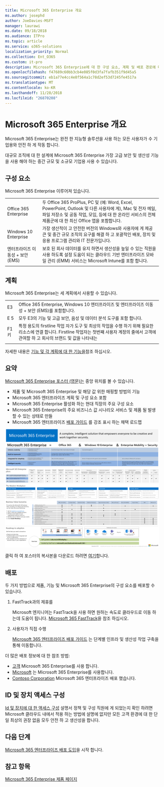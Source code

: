 ```yaml
---
title: Microsoft 365 Enterprise 개요
ms.author: josephd
author: JoeDavies-MSFT
manager: laurawi
ms.date: 09/18/2018
ms.audience: ITPro
ms.topic: article
ms.service: o365-solutions
localization_priority: Normal
ms.collection: Ent_O365
ms.custom: it-pro
description: Microsoft 365 Enterprise에 대 한 구성 요소, 계획 및 배포 경로에 대 한 소개를 제공합니다.
ms.openlocfilehash: f47689c60bb3cb4e085f0d3fa7fafb351f9d45a5
ms.sourcegitcommit: eb1a77e4cc4e8f564a1c78d2ef53d7245fe4517a
ms.translationtype: MT
ms.contentlocale: ko-KR
ms.lasthandoff: 11/28/2018
ms.locfileid: "26870208"
---
```

# <a name="microsoft-365-enterprise-overview"></a>Microsoft 365 Enterprise 개요

Microsoft 365 Enterprise는 완전 한 지능형 솔루션을 사용 하는 모든 사용자가 수 기업용와 안전 하 게 작동 합니다. 

대규모 조직에 대 한 설계에 Microsoft 365 Enterprise 가장 고급 보안 및 생산성 기능을 사용 해야 하는 중간 규모 및 소규모 기업용 사용 수 있습니다. 

## <a name="components"></a>구성 요소

Microsoft 365 Enterprise 이루어져 있습니다.

|||
|:-------|:-----|
| Office 365 Enterprise | 두 Office 365 ProPlus, PC 및 (예: Word, Excel, PowerPoint, Outlook 및 다른 사용자에 게), Mac 및 전자 메일, 파일 저장소 및 공동 작업, 모임, 등에 대 한 온라인 서비스의 전체 제품군에 대 한 최신 Office 앱을 포함합니다. |
| Windows 10 Enterprise | 가장 생산적이 고 안전한 버전의 Windows와 사용자에 게 제공 큰 및 중간 규모 조직의 요구를 해결 하 고 포괄적인 배포, 장치 및 응용 프로그램 관리와 IT 전문가입니다. |
| 엔터프라이즈 이동성 + 보안 (EMS) | 보호 된 회사 데이터를 유지 하면서 생산성을 높일 수 있는 직원을 사용 하도록 설정 도움이 되는 클라우드 기반 엔터프라이즈 모바일 관리 (EMM) 서비스는 Microsoft Intune를 포함 합니다. |
|||

## <a name="plans"></a>계획

Microsoft 365 Enterprise는 세 계획에서 사용할 수 있습니다.

|||
|:-------|:-----|
| E3 | Office 365 Enterprise, Windows 10 엔터프라이즈 및 엔터프라이즈 이동성 + 보안 (EMS)를 포함합니다. |
| E 5 | 모두 E3의 기능 및 고급 보안, 음성 및 데이터 분석 도구를 포함 합니다. |
| F1 키 | 특정 용도의 firstline 작업 자가 도구 및 최상의 작업을 수행 하기 위해 필요한 리소스에 연결 합니다. Firstline 작업자는 첫번째 사용자 계정의 줄에서 고객에 관여할 하 고 회사의 브랜드 및 값을 나타내는 |
|||

자세한 내용은 [기능 및 각 계획에 대 한 기능을](https://www.microsoft.com/microsoft-365/compare-all-microsoft-365-plans)참조 하십시오.

## <a name="at-a-glance"></a>요약

[Microsoft 365 Enterprise 포스터 (영문)는](http://aka.ms/m365eposter) 중앙 위치를 볼 수 있습니다.

- 제품 및 Microsoft 365 Enterprise 및 해당 값 위한 매핑할 방법의 기능
- Microsoft 365 엔터프라이즈 계획 및 구성 요소 포함 
- Microsoft 365 Enterprise 활성화 하는 현대 직장의 주요 구성 요소
- Microsoft 365 Enterprise의 주요 비즈니스 값 시나리오 서비스 및 제품 될 발생할 수 있는 상태로 만들
- Microsoft 365 엔터프라이즈 [배포 가이드](deploy-microsoft-365-enterprise.md) 를 강조 표시 하는 채택 로드맵

![](./media/m365-poster/m365e-poster.png)

클릭 하 여 포스터의 복사본을 다운로드 하려면 [여기](https://github.com/MicrosoftDocs/OfficeDocs-Enterprise/raw/live/Enterprise/Media/Microsoft365Enterprise.pdf)합니다.

## <a name="deploying"></a>배포

두 가지 방법으로 제품, 기능 및 Microsoft 365 Enterprise의 구성 요소를 배포할 수 있습니다.

1. FastTrack과의 제휴를
  
   Microsoft 엔지니어는 FastTrack을 사용 하면 원하는 속도로 클라우드로 이동 하는데 도움이 됩니다. [Microsoft 365 FastTrack](https://fasttrack.microsoft.com/microsoft365)을 참조 하십시오.
  
2. 사용자가 직접 수행

   [Microsoft 365 엔터프라이즈 배포 가이드](deploy-microsoft-365-enterprise.md) 는 단계별 인프라 및 생산성 작업 구축을 통해 이동합니다. 

더 많은 배포 정보에 대 한 참조 방법:

- [고객](deploy-microsoft-365-enterprise.md#how-customers-use-microsoft-365-enterprise) Microsoft 365 Enterprise를 사용 합니다.
- [Microsoft](deploy-microsoft-365-enterprise.md#how-microsoft-uses-microsoft-365-enterprise) 는 Microsoft 365 Enterprise를 사용합니다.
- [Contoso Corporation](contoso-overview.md) Microsoft 365 엔터프라이즈 배포 했습니다.

## <a name="identity-and-device-access-configurations"></a>ID 및 장치 액세스 구성

[Id 및 장치에 대 한 액세스 구성](microsoft-365-policies-configurations.md) 설명서 정책 및 구성 직원에 게 되었는지 확인 하려면 Microsoft 클라우드 내에서 적용 하는 방법에 설명에 없지만 모든 고객 환경에 대 한 단일 최상의 권장 없음 모두 안전 하 고 생산성을 합니다.

## <a name="next-step"></a>다음 단계

[Microsoft 365 엔터프라이즈 배포 도입](deploy-microsoft-365-enterprise.md)을 시작 합니다.

## <a name="see-also"></a>참고 항목

[Microsoft 365 Enterprise 제품 페이지](https://www.microsoft.com/microsoft-365/enterprise)
